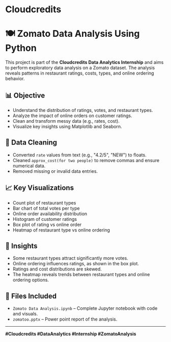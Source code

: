 # Cloudcredits
# 🍽️ Zomato Data Analysis Using Python

This project is part of the **Cloudcredits Data Analytics Internship** and aims to perform exploratory data analysis on a Zomato dataset. The analysis reveals patterns in restaurant ratings, costs, types, and online ordering behavior.

## 📊 Objective

- Understand the distribution of ratings, votes, and restaurant types.
- Analyze the impact of online orders on customer ratings.
- Clean and transform messy data (e.g., rates, cost).
- Visualize key insights using Matplotlib and Seaborn.

## 🧹 Data Cleaning

- Converted `rate` values from text (e.g., "4.2/5", "NEW") to floats.
- Cleaned `approx_cost(for two people)` to remove commas and ensure numerical data.
- Removed missing or invalid data entries.

## 📈 Key Visualizations

- Count plot of restaurant types
- Bar chart of total votes per type
- Online order availability distribution
- Histogram of customer ratings
- Box plot of rating vs online order
- Heatmap of restaurant type vs online ordering

## 🧠 Insights

- Some restaurant types attract significantly more votes.
- Online ordering influences ratings, as shown in the box plot.
- Ratings and cost distributions are skewed.
- The heatmap reveals trends between restaurant types and online ordering options.

## 📁 Files Included

- `Zomato Data Analysis.ipynb` – Complete Jupyter notebook with code and visuals.
- `zomatoo.pptx` – Power point  report of the analysis.


---

**#Cloudcredits #DataAnalytics #Internship #ZomatoAnalysis**

